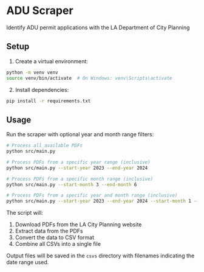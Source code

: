 # ADU Scraper

Identify ADU permit applications with the LA Department of City Planning

## Setup

1. Create a virtual environment:
```bash
python -m venv venv
source venv/bin/activate  # On Windows: venv\Scripts\activate
```

2. Install dependencies:
```bash
pip install -r requirements.txt
```

## Usage

Run the scraper with optional year and month range filters:

```bash
# Process all available PDFs
python src/main.py

# Process PDFs from a specific year range (inclusive)
python src/main.py --start-year 2023 --end-year 2024

# Process PDFs from a specific month range (inclusive)
python src/main.py --start-month 3 --end-month 6

# Process PDFs from a specific year and month range (inclusive)
python src/main.py --start-year 2023 --end-year 2024 --start-month 1 --end-month 6
```

The script will:
1. Download PDFs from the LA City Planning website
2. Extract data from the PDFs
3. Convert the data to CSV format
4. Combine all CSVs into a single file

Output files will be saved in the `csvs` directory with filenames indicating the date range used.
